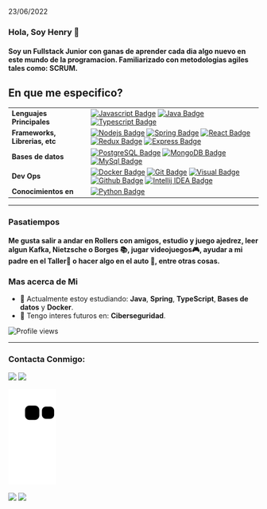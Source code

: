 23/06/2022
### Hola, Soy Henry 👋
#### Soy un Fullstack Junior con ganas de aprender cada dia algo nuevo en este mundo de la programacion. Familiarizado con metodologias agiles tales como: SCRUM.

 <summary><h2 >En que me especifico?</h2></summary>
<p>


| | |
|----|---|
| **Lenguajes Principales** | [![Javascript Badge](https://img.shields.io/badge/-Javascript-F0DB4F?style=for-the-badge&labelColor=black&logo=javascript&logoColor=F0DB4F)](#) [![Java Badge](https://img.shields.io/badge/-Java-B07219?style=for-the-badge&labelColor=black&logo=CoffeeScript&logoColor=B07219)](#) [![Typescript Badge](https://img.shields.io/badge/-Typescript-007acc?style=for-the-badge&labelColor=black&logo=typescript&logoColor=007acc)](#)
| **Frameworks, Librerias, etc** |[![Nodejs Badge](https://img.shields.io/badge/-Nodejs-3C873A?style=for-the-badge&labelColor=black&logo=node.js&logoColor=3C873A)](#) [![Spring Badge](https://img.shields.io/badge/-Spring-6DB33F?style=for-the-badge&labelColor=black&logo=spring&logoColor=6DB33F)](#) [![React Badge](https://img.shields.io/badge/-React-61DBFB?style=for-the-badge&labelColor=black&logo=react&logoColor=61DBFB)](#)  [![Redux Badge](https://img.shields.io/badge/-Redux-764ABC?style=for-the-badge&labelColor=black&logo=Redux&logoColor=764ABC)](#) [![Express Badge](https://img.shields.io/badge/-Express-357C3C?style=for-the-badge&labelColor=black&logo=Express&logoColor=357C3C)](#) 
| **Bases de datos** | [![PostgreSQL Badge](https://img.shields.io/badge/-PostgreSQL-4169E1?style=for-the-badge&labelColor=black&logo=PostgreSQL&logoColor=4169E1)](#) [![MongoDB Badge](https://img.shields.io/badge/-MongoDB-47A248?style=for-the-badge&labelColor=black&logo=MongoDB&logoColor=47A248)](#) [![MySql Badge](https://img.shields.io/badge/-MySQL-4479A1?style=for-the-badge&labelColor=black&logo=MySQL&logoColor=FAF0D7)](#) 
|**Dev Ops**| [![Docker Badge](https://img.shields.io/badge/-Docker-2496ED?style=for-the-badge&labelColor=black&logo=Docker&logoColor=2496ED)](#) [![Git Badge](https://img.shields.io/badge/-Git-F05032?style=for-the-badge&labelColor=black&logo=Git&logoColor=F05032)](#) [![Visual Badge](https://img.shields.io/badge/-Visual%20Studio%20Code-007ACC?style=for-the-badge&labelColor=black&logo=Visual%20Studio%20Code&logoColor=007ACC)](#) [![Github Badge](https://img.shields.io/badge/-GitHub-FFE6AB?style=for-the-badge&labelColor=black&logo=GitHub&logoColor=FFE6AB)](#)  [![Intellij IDEA Badge](https://img.shields.io/badge/-IntelliJ_IDEA-000000?style=for-the-badge&labelColor=black&logo=intellijidea&logoColor=C9D1D9)](#)
| **Conocimientos en** | [![Python Badge](https://img.shields.io/badge/-Python-3776AB?style=for-the-badge&labelColor=black&logo=python&logoColor=3776AB)](#) 

</p>



<hr>

### Pasatiempos

#### Me gusta salir a andar en Rollers con amigos, estudio y juego ajedrez, leer algun Kafka, Nietzsche o Borges 📚, jugar videojuegos🎮, ayudar a mi padre en el Taller🔨 o hacer algo en el auto 🚗, entre otras cosas.

### Mas acerca de Mi
- 🌱 Actualmente estoy estudiando: <b>Java</b>, <b>Spring</b>, <b>TypeScript</b>,<b> Bases de datos</b> y <b>Docker</b>.
- 💬 Tengo interes futuros en:  <b> Ciberseguridad</b>.
<p align="left"> <img src="https://komarev.com/ghpvc/?username=elHenryettas&color=blue" alt="Profile views" /> </p>
  <hr>
  <h3>Contacta Conmigo:</h3>
<div> 
  <a href = "mailto:elhenryettas@gmail.com"><img src="https://img.shields.io/badge/-Gmail-%23333?style=for-the-badge&logo=gmail&logoColor=white" target="_blank"></a>
  <a href="https://www.linkedin.com/in/franciscogeary43829/" target="_blank"><img src="https://img.shields.io/badge/-LinkedIn-%230077B5?style=for-the-badge&logo=linkedin&logoColor=white" target="_blank"></a> 
</div>

  ![Snake animation](https://github.com/elHenryettas/elHenryettas/blob/output/github-contribution-grid-snake.svg)

<div> 
<img height='225em' src='https://github-readme-stats.vercel.app/api/top-langs/?username=elHenryettas&layout=compact)](https://github.com/anuraghazra/github-readme-stats'/>
<img height='225em' src='https://github-readme-stats.vercel.app/api?username=elHenryettas&show_icons=true&theme=dark)](https://github.com/anuraghazra/github-readme-stats'/>

  </div>
  
